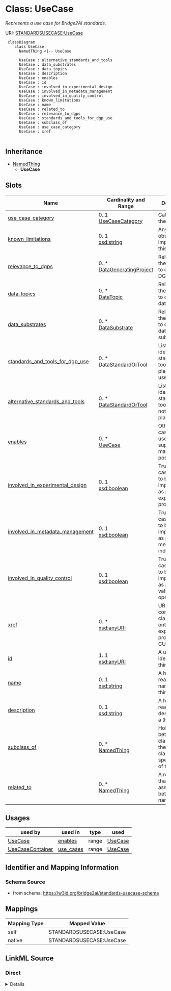 # Class: UseCase
_Represents a use case for Bridge2AI standards._




URI: [STANDARDSUSECASE:UseCase](https://w3id.org/bridge2ai/standards-usecase-schema/UseCase)



```mermaid
 classDiagram
    class UseCase
      NamedThing <|-- UseCase
      
      UseCase : alternative_standards_and_tools
      UseCase : data_substrates
      UseCase : data_topics
      UseCase : description
      UseCase : enables
      UseCase : id
      UseCase : involved_in_experimental_design
      UseCase : involved_in_metadata_management
      UseCase : involved_in_quality_control
      UseCase : known_limitations
      UseCase : name
      UseCase : related_to
      UseCase : relevance_to_dgps
      UseCase : standards_and_tools_for_dgp_use
      UseCase : subclass_of
      UseCase : use_case_category
      UseCase : xref
      
```





## Inheritance
* [NamedThing](NamedThing.md)
    * **UseCase**



## Slots

| Name | Cardinality and Range | Description | Inheritance |
| ---  | --- | --- | --- |
| [use_case_category](use_case_category.md) | 0..1 <br/> [UseCaseCategory](UseCaseCategory.md) | Category of the UseCase | direct |
| [known_limitations](known_limitations.md) | 0..1 <br/> [xsd:string](xsd:string) | Any current obstacles to implementing this use case | direct |
| [relevance_to_dgps](relevance_to_dgps.md) | 0..* <br/> [DataGeneratingProject](DataGeneratingProject.md) | Relevance of the use case to one or more DGPs | direct |
| [data_topics](data_topics.md) | 0..* <br/> [DataTopic](DataTopic.md) | Relevance of the use case to one or more data topics | direct |
| [data_substrates](data_substrates.md) | 0..* <br/> [DataSubstrate](DataSubstrate.md) | Relevance of the use case to one or more data substrates | direct |
| [standards_and_tools_for_dgp_use](standards_and_tools_for_dgp_use.md) | 0..* <br/> [DataStandardOrTool](DataStandardOrTool.md) | List of identifiers of standards and tools; those planned to be used, or alre... | direct |
| [alternative_standards_and_tools](alternative_standards_and_tools.md) | 0..* <br/> [DataStandardOrTool](DataStandardOrTool.md) | List of identifiers of standards and tools; those not explicitly planned to b... | direct |
| [enables](enables.md) | 0..* <br/> [UseCase](UseCase.md) | Other use case(s) this use case supports or makes possible | direct |
| [involved_in_experimental_design](involved_in_experimental_design.md) | 0..1 <br/> [xsd:boolean](xsd:boolean) | True if use case is likely to be implemented as part of an experimental proce... | direct |
| [involved_in_metadata_management](involved_in_metadata_management.md) | 0..1 <br/> [xsd:boolean](xsd:boolean) | True if use case is likely to be implemented as part of metadata indexing, sa... | direct |
| [involved_in_quality_control](involved_in_quality_control.md) | 0..1 <br/> [xsd:boolean](xsd:boolean) | True is use case is likely to be implemented as part of data validation opera... | direct |
| [xref](xref.md) | 0..* <br/> [xsd:anyURI](xsd:anyURI) | URI of corresponding class in an ontology of experimental procedures, in CURI... | direct |
| [id](id.md) | 1..1 <br/> [xsd:anyURI](xsd:anyURI) | A unique identifier for a thing | [NamedThing](NamedThing.md) |
| [name](name.md) | 0..1 <br/> [xsd:string](xsd:string) | A human-readable name for a thing | [NamedThing](NamedThing.md) |
| [description](description.md) | 0..1 <br/> [xsd:string](xsd:string) | A human-readable description for a thing | [NamedThing](NamedThing.md) |
| [subclass_of](subclass_of.md) | 0..* <br/> [NamedThing](NamedThing.md) | Holds between two classes where the domain class is a specialization of the r... | [NamedThing](NamedThing.md) |
| [related_to](related_to.md) | 0..* <br/> [NamedThing](NamedThing.md) | A relationship that is asserted between two named things | [NamedThing](NamedThing.md) |





## Usages

| used by | used in | type | used |
| ---  | --- | --- | --- |
| [UseCase](UseCase.md) | [enables](enables.md) | range | [UseCase](UseCase.md) |
| [UseCaseContainer](UseCaseContainer.md) | [use_cases](use_cases.md) | range | [UseCase](UseCase.md) |






## Identifier and Mapping Information







### Schema Source


* from schema: https://w3id.org/bridge2ai/standards-usecase-schema





## Mappings

| Mapping Type | Mapped Value |
| ---  | ---  |
| self | STANDARDSUSECASE:UseCase |
| native | STANDARDSUSECASE:UseCase |





## LinkML Source

<!-- TODO: investigate https://stackoverflow.com/questions/37606292/how-to-create-tabbed-code-blocks-in-mkdocs-or-sphinx -->

### Direct

<details>
```yaml
name: UseCase
description: Represents a use case for Bridge2AI standards.
from_schema: https://w3id.org/bridge2ai/standards-usecase-schema
rank: 1000
is_a: NamedThing
slots:
- use_case_category
- known_limitations
- relevance_to_dgps
- data_topics
- data_substrates
- standards_and_tools_for_dgp_use
- alternative_standards_and_tools
- enables
- involved_in_experimental_design
- involved_in_metadata_management
- involved_in_quality_control
- xref
slot_usage:
  use_case_category:
    name: use_case_category
    domain_of:
    - UseCase
    - UseCase
    required: true

```
</details>

### Induced

<details>
```yaml
name: UseCase
description: Represents a use case for Bridge2AI standards.
from_schema: https://w3id.org/bridge2ai/standards-usecase-schema
rank: 1000
is_a: NamedThing
slot_usage:
  use_case_category:
    name: use_case_category
    domain_of:
    - UseCase
    - UseCase
    required: true
attributes:
  use_case_category:
    name: use_case_category
    description: Category of the UseCase. Not all projects will incorporate use cases
      in all categories.
    from_schema: https://w3id.org/bridge2ai/standards-usecase-schema
    rank: 1000
    is_a: node property
    domain: NamedThing
    alias: use_case_category
    owner: UseCase
    domain_of:
    - UseCase
    range: UseCaseCategory
    required: true
  known_limitations:
    name: known_limitations
    description: Any current obstacles to implementing this use case. This could be
      a selection from one or more predefined categories including lack of standards,
      lack of relevant patient cohort, lack of funding, etc.
    from_schema: https://w3id.org/bridge2ai/standards-usecase-schema
    rank: 1000
    is_a: node property
    domain: NamedThing
    alias: known_limitations
    owner: UseCase
    domain_of:
    - UseCase
    range: string
  relevance_to_dgps:
    name: relevance_to_dgps
    description: Relevance of the use case to one or more DGPs.
    from_schema: https://w3id.org/bridge2ai/standards-usecase-schema
    rank: 1000
    multivalued: true
    alias: relevance_to_dgps
    owner: UseCase
    domain_of:
    - UseCase
    range: DataGeneratingProject
  data_topics:
    name: data_topics
    description: Relevance of the use case to one or more data topics.
    from_schema: https://w3id.org/bridge2ai/standards-usecase-schema
    rank: 1000
    is_a: node property
    domain: NamedThing
    multivalued: true
    alias: data_topics
    owner: UseCase
    domain_of:
    - UseCase
    range: DataTopic
  data_substrates:
    name: data_substrates
    description: Relevance of the use case to one or more data substrates.
    from_schema: https://w3id.org/bridge2ai/standards-usecase-schema
    rank: 1000
    is_a: node property
    domain: NamedThing
    multivalued: true
    alias: data_substrates
    owner: UseCase
    domain_of:
    - UseCase
    range: DataSubstrate
  standards_and_tools_for_dgp_use:
    name: standards_and_tools_for_dgp_use
    description: List of identifiers of standards and tools; those planned to be used,
      or already in use, by one or more Bridge2AI DGPs in addressing this use case,
      from those in the Standards Registry, or TBD if standards/tools not yet finalized
      for this use case.
    from_schema: https://w3id.org/bridge2ai/standards-usecase-schema
    rank: 1000
    is_a: node property
    domain: NamedThing
    multivalued: true
    alias: standards_and_tools_for_dgp_use
    owner: UseCase
    domain_of:
    - UseCase
    range: DataStandardOrTool
  alternative_standards_and_tools:
    name: alternative_standards_and_tools
    description: List of identifiers of standards and tools; those not explicitly
      planned to be used, by one or more Bridge2AI DGPs in addressing this use case
      but serving as viable alternatives, from those in the Standards Registry.
    from_schema: https://w3id.org/bridge2ai/standards-usecase-schema
    rank: 1000
    is_a: node property
    domain: NamedThing
    multivalued: true
    alias: alternative_standards_and_tools
    owner: UseCase
    domain_of:
    - UseCase
    range: DataStandardOrTool
  enables:
    name: enables
    description: Other use case(s) this use case supports or makes possible.
    from_schema: https://w3id.org/bridge2ai/standards-usecase-schema
    rank: 1000
    is_a: node property
    domain: NamedThing
    multivalued: true
    alias: enables
    owner: UseCase
    domain_of:
    - UseCase
    range: UseCase
  involved_in_experimental_design:
    name: involved_in_experimental_design
    description: True if use case is likely to be implemented as part of an experimental
      procedure or collection of data to be used as part of an experiment.
    from_schema: https://w3id.org/bridge2ai/standards-usecase-schema
    rank: 1000
    is_a: node property
    domain: NamedThing
    alias: involved_in_experimental_design
    owner: UseCase
    domain_of:
    - UseCase
    range: boolean
  involved_in_metadata_management:
    name: involved_in_metadata_management
    description: True if use case is likely to be implemented as part of metadata
      indexing, sample tracking, or any other storage of high-level data properties.
      Includes use cases in which metadata will be collected along with data.
    from_schema: https://w3id.org/bridge2ai/standards-usecase-schema
    rank: 1000
    is_a: node property
    domain: NamedThing
    alias: involved_in_metadata_management
    owner: UseCase
    domain_of:
    - UseCase
    range: boolean
  involved_in_quality_control:
    name: involved_in_quality_control
    description: True is use case is likely to be implemented as part of data validation
      operations.
    from_schema: https://w3id.org/bridge2ai/standards-usecase-schema
    rank: 1000
    is_a: node property
    domain: NamedThing
    alias: involved_in_quality_control
    owner: UseCase
    domain_of:
    - UseCase
    range: boolean
  xref:
    name: xref
    description: URI of corresponding class in an ontology of experimental procedures,
      in CURIE form.
    from_schema: https://w3id.org/bridge2ai/standards-schema
    aliases:
    - dbxref
    - Dbxref
    - DbXref
    rank: 1000
    is_a: node property
    domain: NamedThing
    multivalued: true
    alias: xref
    owner: UseCase
    domain_of:
    - UseCase
    range: uriorcurie
  id:
    name: id
    description: A unique identifier for a thing.
    from_schema: https://w3id.org/bridge2ai/standards-schema
    rank: 1000
    slot_uri: schema:identifier
    identifier: true
    alias: id
    owner: UseCase
    domain_of:
    - NamedThing
    range: uriorcurie
    required: true
  name:
    name: name
    description: A human-readable name for a thing.
    from_schema: https://w3id.org/bridge2ai/standards-schema
    rank: 1000
    slot_uri: schema:name
    alias: name
    owner: UseCase
    domain_of:
    - NamedThing
    range: string
  description:
    name: description
    description: A human-readable description for a thing.
    from_schema: https://w3id.org/bridge2ai/standards-schema
    rank: 1000
    slot_uri: schema:description
    alias: description
    owner: UseCase
    domain_of:
    - NamedThing
    range: string
  subclass_of:
    name: subclass_of
    description: Holds between two classes where the domain class is a specialization
      of the range class.
    from_schema: https://w3id.org/bridge2ai/standards-schema
    exact_mappings:
    - rdfs:subClassOf
    - MESH:isa
    narrow_mappings:
    - rdfs:subPropertyOf
    rank: 1000
    is_a: related_to
    domain: NamedThing
    multivalued: true
    inherited: true
    alias: subclass_of
    owner: UseCase
    domain_of:
    - NamedThing
    range: NamedThing
  related_to:
    name: related_to
    description: A relationship that is asserted between two named things.
    from_schema: https://w3id.org/bridge2ai/standards-schema
    rank: 1000
    domain: NamedThing
    multivalued: true
    inherited: true
    alias: related_to
    owner: UseCase
    domain_of:
    - NamedThing
    - Organization
    symmetric: true
    range: NamedThing

```
</details>